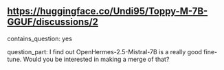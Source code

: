 ## https://huggingface.co/Undi95/Toppy-M-7B-GGUF/discussions/2

contains_question: yes

question_part: I find out OpenHermes-2.5-Mistral-7B is a really good fine-tune. Would you be interested in making a merge of that?